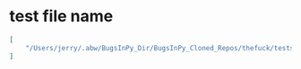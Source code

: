 # test file name

```json
[
    "/Users/jerry/.abw/BugsInPy_Dir/BugsInPy_Cloned_Repos/thefuck/tests/rules/test_git_push.py"
]
```
